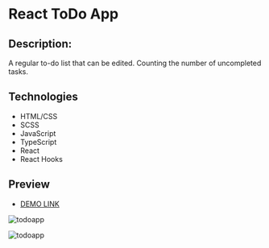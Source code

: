 # React ToDo App

## Description:
A regular to-do list that can be edited. Counting the number of uncompleted tasks.

## Technologies
* HTML/CSS
* SCSS
* JavaScript
* TypeScript
* React
* React Hooks

## Preview
* [DEMO LINK](https://Pavlo-Khashchevskyi.github.io/react_todo-app/)

![todoapp](https://media.giphy.com/media/BpwPhD4y6jUR7jrojW/giphy.gif)

![todoapp](https://media.giphy.com/media/7z2GJ6wXduKBVkiiqJ/giphy.gif)
